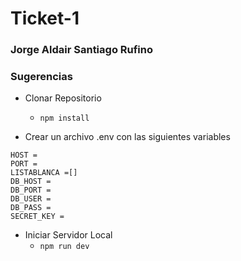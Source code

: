 # Ticket-1

### Jorge Aldair Santiago Rufino

### Sugerencias
- Clonar Repositorio
    - `npm install`

- Crear un archivo .env con las siguientes variables
```
HOST =
PORT =
LISTABLANCA =[]
DB_HOST =
DB_PORT =
DB_USER =
DB_PASS =
SECRET_KEY =
```

- Iniciar Servidor Local
    - `npm run dev`